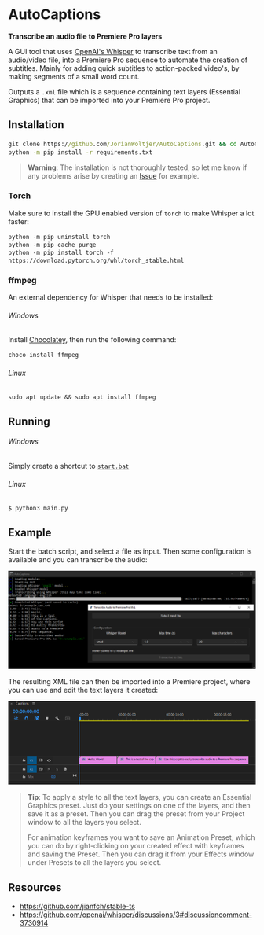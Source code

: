 # AutoCaptions

**Transcribe an audio file to Premiere Pro layers**

A GUI tool that uses [OpenAI's Whisper](https://github.com/openai/whisper) to transcribe text from an audio/video file, into a Premiere Pro sequence to automate the creation of subtitles. Mainly for adding quick subtitles to action-packed video's, by making segments of a small word count. 

Outputs a `.xml` file which is a sequence containing text layers (Essential Graphics) that can be imported into your Premiere Pro project. 

## Installation

```cmd
git clone https://github.com/JorianWoltjer/AutoCaptions.git && cd AutoCaptions
python -m pip install -r requirements.txt
```

> **Warning**: The installation is not thoroughly tested, so let me know if any problems arise by creating an [Issue](https://github.com/JorianWoltjer/AutoCaptions/issues) for example. 

### Torch

Make sure to install the GPU enabled version of `torch` to make Whisper a lot faster:

```shell
python -m pip uninstall torch
python -m pip cache purge
python -m pip install torch -f https://download.pytorch.org/whl/torch_stable.html
```

### ffmpeg

An external dependency for Whisper that needs to be installed:

###### Windows

Install [Chocolatey](https://docs.chocolatey.org/en-us/choco/setup), then run the following command:

```cmd
choco install ffmpeg
```

###### Linux

```Shell
sudo apt update && sudo apt install ffmpeg
```

## Running

###### Windows

Simply create a shortcut to [`start.bat`](start.bat)

###### Linux

```shell
$ python3 main.py
```

## Example

Start the batch script, and select a file as input. Then some configuration is available and you can transcribe the audio:

![A terminal showing Whisper output and some progress updates, with the simple GUI on Windows](img/terminal_example.png)

The resulting XML file can then be imported into a Premiere project, where you can use and edit the text layers it created:

![A screenshot of the Premiere Pro timeline showing 3 text layers with the transcribed text](img/premiere_example.png)

> **Tip**: To apply a style to all the text layers, you can create an Essential Graphics preset. Just do your settings on one of the layers, and then save it as a preset. Then you can drag the preset from your Project window to all the layers you select.
> 
> For animation keyframes you want to save an Animation Preset, which you can do by right-clicking on your created effect with keyframes and saving the Preset. Then you can drag it from your Effects window under Presets to all the layers you select. 

## Resources

* https://github.com/jianfch/stable-ts
* https://github.com/openai/whisper/discussions/3#discussioncomment-3730914
